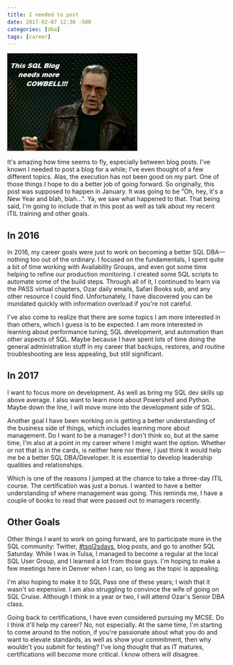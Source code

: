 ```yaml
---
title: I needed to post
date: 2017-02-07 12:30 -500
categories: [dba]
tags: [career]
---
```


![SQL_cowbell](/assets/images/Walken-Cowbell.jpg)

It's amazing how time seems to fly, especially between blog posts. I've known I needed to post a blog for a while; I've even thought of a few different topics. Alas, the execution has not been good on my part. One of those things I hope to do a better job of going forward. So originally, this post was supposed to happen in January. It was going to be "Oh, hey, it's a New Year and blah, blah...". Ya, we saw what happened to that. That being said, I'm going to include that in this post as well as talk about my recent ITIL training and other goals.

## In 2016

In 2016, my career goals were just to work on becoming a better SQL DBA—nothing too out of the ordinary. I focused on the fundamentals, I spent quite a bit of time working with Availability Groups, and even got some time helping to refine our production monitoring. I created some SQL scripts to automate some of the build steps. Through all of it, I continued to learn via the PASS virtual chapters, Ozar daily emails, Safari Books sub, and any other resource I could find. Unfortunately, I have discovered you can be inundated quickly with information overload if you're not careful.

I've also come to realize that there are some topics I am more interested in than others, which I guess is to be expected. I am more interested in learning about performance tuning, SQL development, and automation than other aspects of SQL. Maybe because I have spent lots of time doing the general administration stuff in my career that backups, restores, and routine troubleshooting are less appealing, but still significant.

## In 2017

I want to focus more on development. As well as bring my SQL dev skills up above average. I also want to learn more about Powershell and Python. Maybe down the line, I will move more into the development side of SQL.

Another goal I have been working on is getting a better understanding of the business side of things, which includes learning more about management. Do I want to be a manager? I don't think so, but at the same time, I'm also at a point in my career where I might want the option. Whether or not that is in the cards, is neither here nor there, I just think it would help me be a better SQL DBA/Developer. It is essential to develop leadership qualities and relationships. 

Which is one of the reasons I jumped at the chance to take a three-day ITIL course. The certification was just a bonus. I wanted to have a better understanding of where management was going. This reminds me, I have a couple of books to read that were passed out to managers recently.

## Other Goals

Other things I want to work on going forward, are to participate more in the SQL community: Twitter, [#tsql2sdays](http://tsqltuesday.com/), blog posts, and go to another SQL Saturday. While I was in Tulsa, I managed to become a regular at the local SQL User Group, and I learned a lot from those guys. I'm hoping to make a few meetings here in Denver when I can, so long as the topic is appealing.

I'm also hoping to make it to SQL Pass one of these years; I wish that it wasn't so expensive. I am also struggling to convince the wife of going on SQL Cruise. Although I think in a year or two, I will attend Ozar's Senior DBA class.

Going back to certifications, I have even considered pursuing my MCSE. Do I think it'll help my career? No, not especially. At the same time, I'm starting to come around to the notion, if you're passionate about what you do and want to elevate standards, as well as show your commitment, then why wouldn't you submit for testing? I've long thought that as IT matures, certifications will become more critical. I know others will disagree.